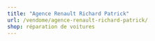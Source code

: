 ```yaml
---
title: "Agence Renault Richard Patrick"
url: /vendome/agence-renault-richard-patrick/
shop: réparation de voitures
---
```

